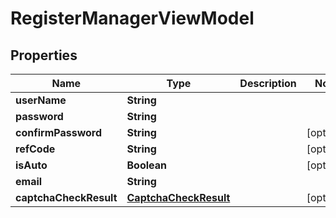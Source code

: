 
# RegisterManagerViewModel

## Properties
Name | Type | Description | Notes
------------ | ------------- | ------------- | -------------
**userName** | **String** |  | 
**password** | **String** |  | 
**confirmPassword** | **String** |  |  [optional]
**refCode** | **String** |  |  [optional]
**isAuto** | **Boolean** |  |  [optional]
**email** | **String** |  | 
**captchaCheckResult** | [**CaptchaCheckResult**](CaptchaCheckResult.md) |  |  [optional]



